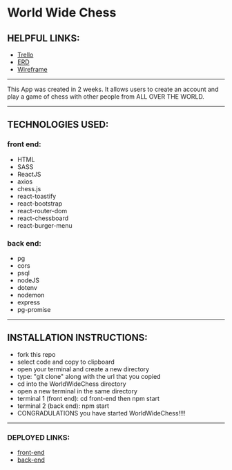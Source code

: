 # World Wide Chess

## HELPFUL LINKS:

- [Trello](https://trello.com/b/Nwmuo8SR/world-wide-chess)
- [ERD](https://imgur.com/rpMllA1)
- [Wireframe](https://www.figma.com/file/3p02DmKJp0UaQVcBpuEbtl/world-wide-chess-wireframe?node-id=0%3A1)

<hr />

This App was created in 2 weeks. It allows users to create an account and play a game of chess with other people from ALL OVER THE WORLD.

<hr />

## TECHNOLOGIES USED:

### front end:

- HTML
- SASS
- ReactJS
- axios
- chess.js
- react-toastify
- react-bootstrap
- react-router-dom
- react-chessboard
- react-burger-menu

### back end:

- pg
- cors
- psql
- nodeJS
- dotenv
- nodemon
- express
- pg-promise

<hr />

## INSTALLATION INSTRUCTIONS:

- fork this repo
- select code and copy to clipboard
- open your terminal and create a new directory
- type: "git clone" along with the url that you copied
- cd into the WorldWideChess directory
- open a new terminal in the same directory
- terminal 1 (front end): cd front-end then npm start
- terminal 2 (back end): npm start
- CONGRADULATIONS you have started WorldWideChess!!!!

<hr />

### DEPLOYED LINKS:

- [front-end](https://world-wide-chess.netlify.app/)
- [back-end](https://world-wide-chess.herokuapp.com/)
